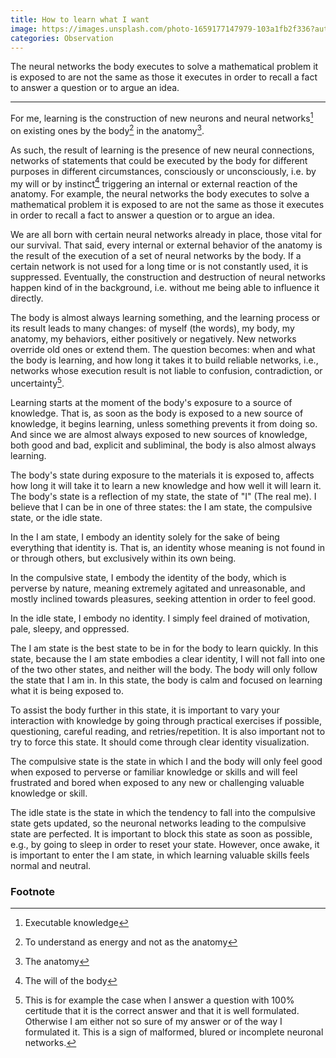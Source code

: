 ```yaml
---
title: How to learn what I want
image: https://images.unsplash.com/photo-1659177147979-103a1fb2f336?auto=format&fit=crop&q=80&w=1931&ixlib=rb-4.0.3&ixid=M3wxMjA3fDB8MHxwaG90by1wYWdlfHx8fGVufDB8fHx8fA%3D%3D
categories: Observation
---
```

The neural networks the body executes to solve a mathematical problem it is exposed to are not the same as those it executes in order to recall a fact to answer a question or to argue an idea.

---
For me, learning is the construction of new neurons and neural networks[^1] on existing ones by the body[^2] in the anatomy[^3].

As such, the result of learning is the presence of new neural connections, networks of statements that could be executed by the body for different purposes in different circumstances, consciously or unconsciously, i.e. by my will or by instinct[^4] triggering an internal or external reaction of the anatomy. For example, the neural networks the body executes to solve a mathematical problem it is exposed to are not the same as those it executes in order to recall a fact to answer a question or to argue an idea.

We are all born with certain neural networks already in place, those vital for our survival. That said, every internal or external behavior of the anatomy is the result of the execution of a set of neural networks by the body. If a certain network is not used for a long time or is not constantly used, it is suppressed. Eventually, the construction and destruction of neural networks happen kind of in the background, i.e. without me being able to influence it directly.

The body is almost always learning something, and the learning process or its result leads to many changes: of myself (the words), my body, my anatomy, my behaviors, either positively or negatively. New networks override old ones or extend them. The question becomes: when and what the body is learning, and how long it takes it to build reliable networks, i.e., networks whose execution result is not liable to confusion, contradiction, or uncertainty[^5].

Learning starts at the moment of the body's exposure to a source of knowledge. That is, as soon as the body is exposed to a new source of knowledge, it begins learning, unless something prevents it from doing so. And since we are almost always exposed to new sources of knowledge, both good and bad, explicit and subliminal, the body is also almost always learning.

The body's state during exposure to the materials it is exposed to, affects how long it will take it to learn a new knowledge and how well it will learn it. The body's state is a reflection of my state, the state of "I" (The real me). I believe that I can be in one of three states: the I am state, the compulsive state, or the idle state.

In the I am state, I embody an identity solely for the sake of being everything that identity is. That is, an identity whose meaning is not found in or through others, but exclusively within its own being.

In the compulsive state, I embody the identity of the body, which is perverse by nature, meaning extremely agitated and unreasonable, and mostly inclined towards pleasures, seeking attention in order to feel good.

In the idle state, I embody no identity. I simply feel drained of motivation, pale, sleepy, and oppressed.

The I am state is the best state to be in for the body to learn quickly. In this state, because the I am state embodies a clear identity, I will not fall into one of the two other states, and neither will the body. The body will only follow the state that I am in. In this state, the body is calm and focused on learning what it is being exposed to.

To assist the body further in this state, it is important to vary your interaction with knowledge by going through practical exercises if possible, questioning, careful reading, and retries/repetition. It is also important not to try to force this state. It should come through clear identity visualization.

The compulsive state is the state in which I and the body will only feel good when exposed to perverse or familiar knowledge or skills and will feel frustrated and bored when exposed to any new or challenging valuable knowledge or skill.

The idle state is the state in which the tendency to fall into the compulsive state gets updated, so the neuronal networks leading to the compulsive state are perfected. It is important to block this state as soon as possible, e.g., by going to sleep in order to reset your state. However, once awake, it is important to enter the I am state, in which learning valuable skills feels normal and neutral.

### Footnote

[^1]: Executable knowledge
[^2]: To understand as energy and not as the anatomy
[^3]: The anatomy
[^4]: The will of the body
[^5]: This is for example the case when I answer a question with 100% certitude that it is the correct answer and that it is well formulated. Otherwise I am either not so sure of my answer or of the way I formulated it. This is a sign of malformed, blured or incomplete neuronal networks.
